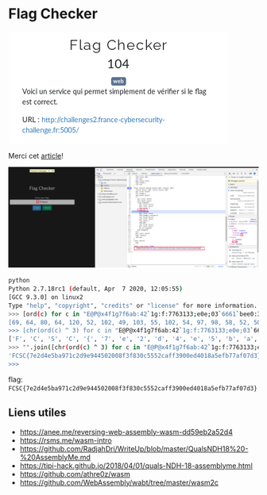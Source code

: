 # Flag Checker

![enonce](images/enonce.png)


Merci cet [article](https://anee.me/reversing-web-assembly-wasm-dd59eb2a52d4)!

![understood](images/understood.png)

```bash
python
Python 2.7.18rc1 (default, Apr  7 2020, 12:05:55) 
[GCC 9.3.0] on linux2
Type "help", "copyright", "credits" or "license" for more information.
>>> [ord(c) for c in "E@P@x4f1g7f6ab:42`1g:f:7763133;e0e;03`6661`bee0:33fg732;b6fea44be34g0~"]
[69, 64, 80, 64, 120, 52, 102, 49, 103, 55, 102, 54, 97, 98, 58, 52, 50, 96, 49, 103, 58, 102, 58, 55, 55, 54, 51, 49, 51, 51, 59, 101, 48, 101, 59, 48, 51, 96, 54, 54, 54, 49, 96, 98, 101, 101, 48, 58, 51, 51, 102, 103, 55, 51, 50, 59, 98, 54, 102, 101, 97, 52, 52, 98, 101, 51, 52, 103, 48, 126]
>>> [chr(ord(c) ^ 3) for c in "E@P@x4f1g7f6ab:42`1g:f:7763133;e0e;03`6661`bee0:33fg732;b6fea44be34g0~"]
['F', 'C', 'S', 'C', '{', '7', 'e', '2', 'd', '4', 'e', '5', 'b', 'a', '9', '7', '1', 'c', '2', 'd', '9', 'e', '9', '4', '4', '5', '0', '2', '0', '0', '8', 'f', '3', 'f', '8', '3', '0', 'c', '5', '5', '5', '2', 'c', 'a', 'f', 'f', '3', '9', '0', '0', 'e', 'd', '4', '0', '1', '8', 'a', '5', 'e', 'f', 'b', '7', '7', 'a', 'f', '0', '7', 'd', '3', '}']
>>> "".join([chr(ord(c) ^ 3) for c in "E@P@x4f1g7f6ab:42`1g:f:7763133;e0e;03`6661`bee0:33fg732;b6fea44be34g0~"])
'FCSC{7e2d4e5ba971c2d9e944502008f3f830c5552caff3900ed4018a5efb77af07d3}'
>>> 
```

flag: `FCSC{7e2d4e5ba971c2d9e944502008f3f830c5552caff3900ed4018a5efb77af07d3}`

## Liens utiles

- https://anee.me/reversing-web-assembly-wasm-dd59eb2a52d4
- https://rsms.me/wasm-intro
- https://github.com/RadjahDri/WriteUp/blob/master/QualsNDH18%20-%20AssemblyMe.md
- https://tipi-hack.github.io/2018/04/01/quals-NDH-18-assemblyme.html
- https://github.com/athre0z/wasm
- https://github.com/WebAssembly/wabt/tree/master/wasm2c